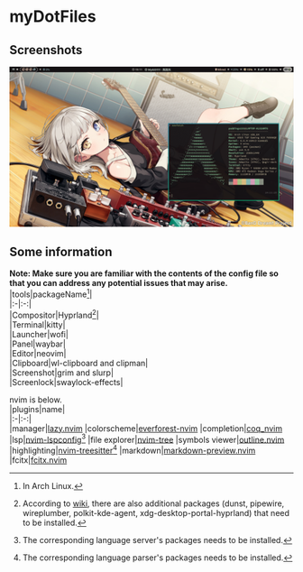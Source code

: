 # myDotFiles  
## Screenshots  
![](./screenshots/231208_19h11m44s_grim.png)  
## Some information  
**Note: Make sure you are familiar with the contents of the config file so that you can address any potential issues that may arise.**  
|tools|packageName[^1]|  
|:-|:-:|  
|Compositor|Hyprland[^2]|  
|Terminal|kitty|  
|Launcher|wofi|  
|Panel|waybar|  
|Editor|neovim|  
|Clipboard|wl-clipboard and clipman|  
|Screenshot|grim and slurp|  
|Screenlock|swaylock-effects|  

nvim is below.  
|plugins|name|  
|:-|:-:|  
|manager|[lazy.nvim](https://github.com/folke/lazy.nvim)
|colorscheme|[everforest-nvim](https://github.com/neanias/everforest-nvim)
|completion|[coq_nvim](https://github.com/ms-jpq/coq_nvim)
|lsp|[nvim-lspconfig](https://github.com/neovim/nvim-lspconfig)[^3]
|file explorer|[nvim-tree](https://github.com/nvim-tree/nvim-tree.lua)
|symbols viewer|[outline.nvim](https://github.com/hedyhli/outline.nvim)
|highlighting|[nvim-treesitter](https://github.com/nvim-treesitter/nvim-treesitter)[^4]
|markdown|[markdown-preview.nvim](https://github.com/iamcco/markdown-preview.nvim)
|fcitx|[fcitx.nvim](https://github.com/h-hg/fcitx.nvim)

[^1]:In Arch Linux.
[^2]:According to [wiki](https://wiki.hyprland.org/Useful-Utilities/Must-have/ "Hyprland wiki"), there are also additional packages (dunst, pipewire, wireplumber, polkit-kde-agent, xdg-desktop-portal-hyprland) that need to be installed. 
[^3]:The corresponding language server's packages needs to be installed.
[^4]:The corresponding language parser's packages needs to be installed.
